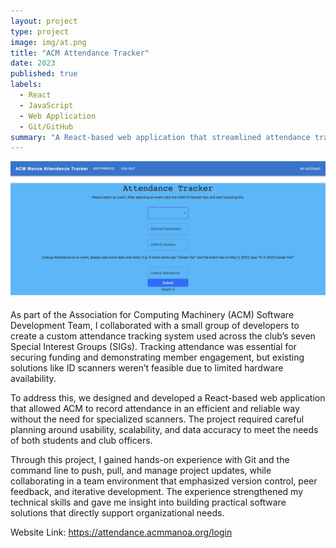 ```yaml
---
layout: project
type: project
image: img/at.png
title: "ACM Attendance Tracker"
date: 2023
published: true
labels:
  - React
  - JavaScript
  - Web Application
  - Git/GitHub
summary: "A React-based web application that streamlined attendance tracking for ACM’s seven Special Interest Groups"
---
```


<img class="img-fluid" src="../img/Atten-Track.png">

As part of the Association for Computing Machinery (ACM) Software Development Team, I collaborated with a small group of developers to create a custom attendance tracking system used across the club’s seven Special Interest Groups (SIGs). Tracking attendance was essential for securing funding and demonstrating member engagement, but existing solutions like ID scanners weren’t feasible due to limited hardware availability.

To address this, we designed and developed a React-based web application that allowed ACM to record attendance in an efficient and reliable way without the need for specialized scanners. The project required careful planning around usability, scalability, and data accuracy to meet the needs of both students and club officers.

Through this project, I gained hands-on experience with Git and the command line to push, pull, and manage project updates, while collaborating in a team environment that emphasized version control, peer feedback, and iterative development. The experience strengthened my technical skills and gave me insight into building practical software solutions that directly support organizational needs.

Website Link: <a href="https://attendance.acmmanoa.org/login"><i class="large github icon "></i>https://attendance.acmmanoa.org/login</a>
